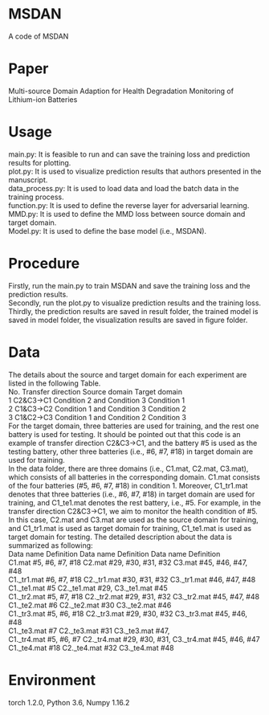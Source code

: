 # MSDAN
A  code of MSDAN

# Paper
Multi-source Domain Adaption for Health Degradation Monitoring of Lithium-ion Batteries

# Usage
main.py: It is feasible to run and can save the training loss and prediction results for plotting. <br />
plot.py: It is used to visualize prediction results that authors presented in the manuscript.<br />
data_process.py: It is used to load data and load the batch data in the training process.<br />
function.py: It is used to define the reverse layer for adversarial learning.<br />
MMD.py: It is used to define the MMD loss between source domain and target domain.<br />
Model.py: It is used to define the base model (i.e., MSDAN).<br />

# Procedure
Firstly, run the main.py to train MSDAN and save the training loss and the prediction results. <br />
Secondly, run the plot.py to visualize prediction results and the training loss.<br />
Thirdly, the prediction results are saved in result folder, the trained model is saved in model folder, the visualization results are saved in figure folder.<br />

# Data
The details about the source and target domain for each experiment are listed in the following Table.<br />
No.	Transfer direction	Source domain	Target domain<br />
1	C2&C3→C1	Condition 2 and Condition 3	Condition 1<br />
2	C1&C3→C2	Condition 1 and Condition 3	Condition 2<br />
3	C1&C2→C3	Condition 1 and Condition 2	Condition 3<br />
  For the target domain, three batteries are used for training, and the rest one battery is used for testing. It should be pointed out that this code is an example of transfer direction C2&C3→C1, and the battery #5 is used as the testing battery, other three batteries (i.e., #6, #7, #18) in target domain are used for training.<br />
  In the data folder, there are three domains (i.e., C1.mat, C2.mat, C3.mat), which consists of all batteries in the corresponding domain. C1.mat consists of the four batteries (#5, #6, #7, #18) in condition 1. Moreover, C1_tr1.mat denotes that three batteries (i.e., #6, #7, #18) in target domain are used for training, and C1_te1.mat denotes the rest battery, i.e., #5.  For example, in the transfer direction C2&C3→C1, we aim to monitor the health condition of #5. In this case, C2.mat and C3.mat are used as the source domain for training, and C1_tr1.mat is used as target domain for training, C1_te1.mat is used as target domain for testing. The detailed description about the data is summarized as following:<br />
Data name	Definition	  Data name	 Definition	     Data name    Definition<br />
C1.mat	        #5, #6, #7, #18	  C2.mat	 #29, #30, #31, #32  C3.mat	  #45, #46, #47, #48<br />
C1._tr1.mat	#6, #7, #18	  C2._tr1.mat	 #30, #31, #32	     C3._tr1.mat  #46, #47, #48<br />
C1._te1.mat	#5	          C2._te1.mat	 #29,	             C3._te1.mat  #45<br />
C1._tr2.mat	#5, #7, #18	  C2._tr2.mat	 #29, #31, #32	     C3._tr2.mat  #45, #47, #48<br />
C1._te2.mat	#6	          C2._te2.mat	 #30	             C3._te2.mat  #46<br />
C1._tr3.mat	#5, #6, #18	  C2._tr3.mat	 #29, #30, #32	     C3._tr3.mat  #45, #46, #48<br />
C1._te3.mat	#7	          C2._te3.mat	 #31	             C3._te3.mat  #47,<br />
C1._tr4.mat	#5, #6, #7	  C2._tr4.mat	 #29, #30, #31,	     C3._tr4.mat  #45, #46, #47<br />
C1._te4.mat	#18	          C2._te4.mat	 #32	             C3._te4.mat  #48<br />

# Environment
torch 1.2.0, Python 3.6, Numpy 1.16.2<br />
